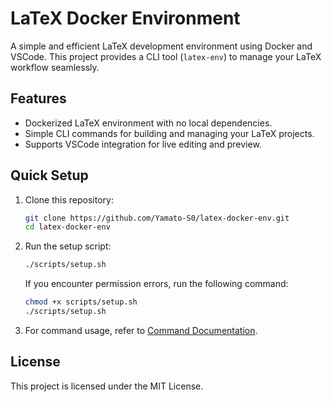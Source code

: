 # LaTeX Docker Environment

A simple and efficient LaTeX development environment using Docker and VSCode. This project provides a CLI tool (`latex-env`) to manage your LaTeX workflow seamlessly.

## Features

- Dockerized LaTeX environment with no local dependencies.
- Simple CLI commands for building and managing your LaTeX projects.
- Supports VSCode integration for live editing and preview.

## Quick Setup

1. Clone this repository:

   ```bash
   git clone https://github.com/Yamato-S0/latex-docker-env.git
   cd latex-docker-env
   ```

2. Run the setup script:

   ```bash
   ./scripts/setup.sh
   ```

   If you encounter permission errors, run the following command:

   ```bash
   chmod +x scripts/setup.sh
   ./scripts/setup.sh
   ```

3. For command usage, refer to [Command Documentation](./scripts/commands/README.md).

## License

This project is licensed under the MIT License.
